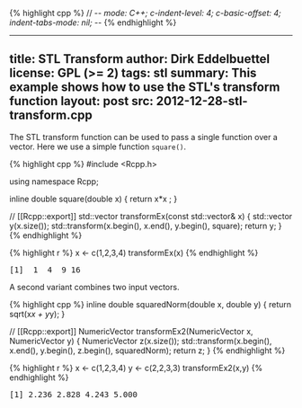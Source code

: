
{% highlight cpp %}
// -*- mode: C++; c-indent-level: 4; c-basic-offset: 4; indent-tabs-mode: nil; -*-
{% endhighlight %}

---
title: STL Transform
author: Dirk Eddelbuettel
license: GPL (>= 2)
tags: stl
summary: This example shows how to use the STL's transform function
layout: post
src: 2012-12-28-stl-transform.cpp
---
The STL transform function can be used to pass a single function over
a vector. Here we use a simple function `square()`.



{% highlight cpp %}
#include <Rcpp.h>

using namespace Rcpp;

inline double square(double x) { return x*x ; }

// [[Rcpp::export]]
std::vector<double> transformEx(const std::vector<double>& x) {
    std::vector<double> y(x.size());
    std::transform(x.begin(), x.end(), y.begin(), square);
    return y;
}
{% endhighlight %}


{% highlight r %}
  x <- c(1,2,3,4)
  transformEx(x)
{% endhighlight %}



<pre class="output">
[1]  1  4  9 16
</pre>


A second variant combines two input vectors.


{% highlight cpp %}
inline double squaredNorm(double x, double y) { return sqrt(x*x + y*y); }

// [[Rcpp::export]]
NumericVector transformEx2(NumericVector x, NumericVector y) {
    NumericVector z(x.size());
    std::transform(x.begin(), x.end(), y.begin(), z.begin(), squaredNorm);
    return z;
}
{% endhighlight %}


{% highlight r %}
  x <- c(1,2,3,4)
  y <- c(2,2,3,3)
  transformEx2(x,y)
{% endhighlight %}



<pre class="output">
[1] 2.236 2.828 4.243 5.000
</pre>

